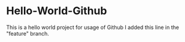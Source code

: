 # Hello-World-Github
This is a hello world project for usage of Github
I added this line in the "feature" branch.

